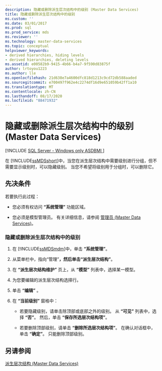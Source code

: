 ```yaml
---
description: 隐藏或删除派生层次结构中的级别 (Master Data Services)
title: 隐藏或删除派生层次结构中的级别
ms.custom: ''
ms.date: 03/01/2017
ms.prod: sql
ms.prod_service: mds
ms.reviewer: ''
ms.technology: master-data-services
ms.topic: conceptual
helpviewer_keywords:
- derived hierarchies, hiding levels
- derived hierarchies, deleting levels
ms.assetid: e00582b9-9415-4b66-b4a7-9f590d83875f
author: lrtoyou1223
ms.author: lle
ms.openlocfilehash: 21d638e7a4600dfc818d1213c9cd72db588aaded
ms.sourcegitcommit: e700497f962e4c2274df16d9e651059b42ff1a10
ms.translationtype: MT
ms.contentlocale: zh-CN
ms.lasthandoff: 08/17/2020
ms.locfileid: "88471932"
---
```

# <a name="hide-or-delete-levels-in-a-derived-hierarchy-master-data-services"></a>隐藏或删除派生层次结构中的级别 (Master Data Services)

[!INCLUDE [SQL Server - Windows only ASDBMI  ](../includes/applies-to-version/sql-windows-only-asdbmi.md)]

  在 [!INCLUDE[ssMDSshort](../includes/ssmdsshort-md.md)]中，当您在派生层次结构中需要级别进行分组，但不需要显示级别时，可以隐藏级别。 当您不希望将级别用于分组时，可以删除它。  
  
## <a name="prerequisites"></a>先决条件  
 若要执行此过程：  
  
-   您必须有权访问 **“系统管理”** 功能区域。  
  
-   您必须是模型管理员。 有关详细信息，请参阅 [管理员 &#40;Master Data Services&#41;](../master-data-services/administrators-master-data-services.md)。  
  
### <a name="to-hide-or-delete-levels-in-a-derived-hierarchy"></a>隐藏或删除派生层次结构中的级别  
  
1.  在 [!INCLUDE[ssMDSmdm](../includes/ssmdsmdm-md.md)]中，单击 **“系统管理”**。  
  
2.  从菜单栏中，指向“管理”****，然后单击“派生层次结构”****。  
  
3.  在 **“派生层次结构维护”** 页上，从 **“模型”** 列表中，选择某一模型。  
  
4.  为您要编辑的派生层次结构选择行。  
  
5.  单击 **“编辑”** 。  
  
6.  在 **“当前级别”** 窗格中：  
  
    -   若要隐藏级别，请单击除顶部或底部之外的级别。 从 **“可见”** 列表中，选择 **“否”**。 然后，单击 **“保存所选层次结构项”**。  
  
    -   若要删除顶部级别，请单击 **“删除所选层次结构项”**。 在确认对话框中，单击 **“确定”**。 只能删除顶部级别。  
  
## <a name="see-also"></a>另请参阅  
    
 [派生层次结构 (Master Data Services)](../master-data-services/derived-hierarchies-master-data-services.md)  
  
  
